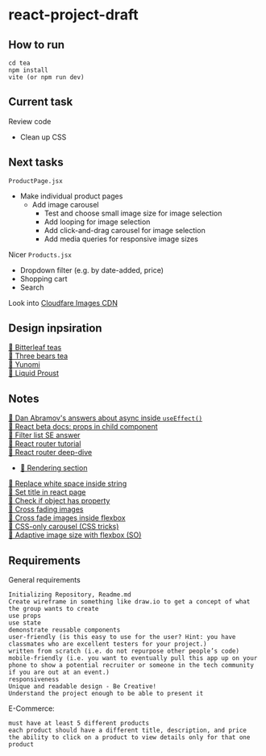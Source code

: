 # react-project-draft

## How to run

```
cd tea
npm install
vite (or npm run dev)
```

## Current task

Review code

- Clean up CSS

## Next tasks

`ProductPage.jsx`

- Make individual product pages
  - Add image carousel
    - Test and choose small image size for image selection
    - Add looping for image selection
    - Add click-and-drag carousel for image selection
    - Add media queries for responsive image sizes

Nicer `Products.jsx`

- Dropdown filter (e.g. by date-added, price)
- Shopping cart
- Search

Look into [Cloudfare Images CDN](https://www.cloudflare.com/products/cloudflare-images/)

## Design inpsiration

[🔗 Bitterleaf teas](https://www.bitterleafteas.com/shop)  
[🔗 Three bears tea](https://www.threebearstea.com/collections/teapots)  
[🔗 Yunomi](https://yunomi.life/)  
[🔗 Liquid Proust](https://www.liquidproust.com/)

## Notes

[👥 Dan Abramov's answers about async inside `useEffect()`](https://github.com/facebook/react/issues/14326)  
[📝 React beta docs: props in child component](https://beta.reactjs.org/learn/passing-props-to-a-component#step-2-read-props-inside-the-child-component)  
[👥 Filter list SE answer](https://stackoverflow.com/a/69270078)  
[🔗 React router tutorial](https://reactrouter.com/docs/en/v6/getting-started/tutorial)  
[🔗 React router deep-dive](https://reactrouter.com/docs/en/v6/getting-started/concepts)

- [🔗 Rendering section](https://reactrouter.com/docs/en/v6/getting-started/concepts#rendering)

[📝 Replace white space inside string](https://flaviocopes.com/how-to-replace-whitespace-javascript/)  
[👥 Set title in react page](https://stackoverflow.com/a/46160586)  
[👥 Check if object has property](https://dmitripavlutin.com/check-if-object-has-property-javascript/)  
[👥 Cross fading images](http://css3.bradshawenterprises.com/cfimg/)  
[👥 Cross fade images inside flexbox](https://stackoverflow.com/a/46891338)  
[👥 CSS-only carousel (CSS tricks)](https://css-tricks.com/css-only-carousel/)  
[👥 Adaptive image size with flexbox (SO)](https://stackoverflow.com/a/41775258)

## Requirements

General requirements

    Initializing Repository, Readme.md
    Create wireframe in something like draw.io to get a concept of what the group wants to create
    use props
    use state
    demonstrate reusable components
    user-friendly (is this easy to use for the user? Hint: you have classmates who are excellent testers for your project.)
    written from scratch (i.e. do not repurpose other people’s code)
    mobile-friendly (i.e. you want to eventually pull this app up on your phone to show a potential recruiter or someone in the tech community if you are out at an event.)
    responsiveness
    Unique and readable design - Be Creative!
    Understand the project enough to be able to present it

E-Commerce:

    must have at least 5 different products
    each product should have a different title, description, and price
    the ability to click on a product to view details only for that one product
